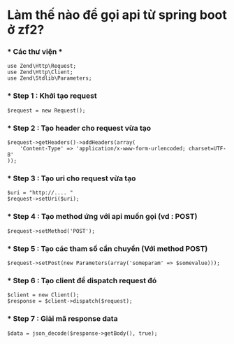 # Làm thế nào để gọi api từ spring boot ở zf2?
### * Các thư viện *
```
use Zend\Http\Request;
use Zend\Http\Client;
use Zend\Stdlib\Parameters;
```

### * Step 1 : Khởi tạo request 
`$request = new Request();`

### * Step 2 : Tạo header cho request vừa tạo
```
$request->getHeaders()->addHeaders(array(
    'Content-Type' => 'application/x-www-form-urlencoded; charset=UTF-8'
));
```

### * Step 3 : Tạo uri cho request vừa tạo
```
$uri = "http://.... "
$request->setUri($uri);
```

### * Step 4 : Tạo method ứng với api muốn gọi (vd : POST) 
`$request->setMethod('POST');`

### * Step 5 : Tạo các tham số cần chuyền (Với method POST)
`$request->setPost(new Parameters(array('someparam' => $somevalue)));`

### * Step 6 : Tạo client để dispatch request đó
```
$client = new Client();
$response = $client->dispatch($request);
```

### * Step 7 : Giải mã response data
`$data = json_decode($response->getBody(), true);`